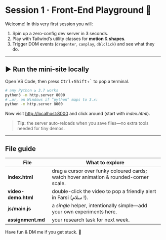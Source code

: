 # Session 1 · Front-End Playground 🚀

Welcome! In this very first session you will:

1. Spin up a zero-config dev server in 3 seconds.
2. Play with Tailwind’s utility classes for **motion** & **shapes**.
3. Trigger DOM events (`dragenter`, `canplay`, `dblclick`) and see what they do.

---

## ▶️ Run the mini-site locally

Open VS Code, then press <kbd>Ctrl</kbd>+<kbd>Shift</kbd>+<kbd>`</kbd> to pop a terminal.

```bash
# any Python ≥ 3.7 works
python3 -m http.server 8000
# …or, on Windows if “python” maps to 3.x:
python -m http.server 8000
````

Now visit [http://localhost:8000](http://localhost:8000) and click around (start with *index.html*).

> **Tip:** the server auto-reloads when you save files—no extra tools needed for tiny demos.

---

## File guide

| File                | What to explore                                                                        |
| ------------------- | -------------------------------------------------------------------------------------- |
| **index.html**      | drag a cursor over funky coloured cards; watch hover animation & rounded-corner scale. |
| **video-demo.html** | double-click the video to pop a friendly alert in Farsi (سلام !).                      |
| **js/main.js**      | a *single* helper, intentionally simple—add your own experiments here.                 |
| **assignment.md**   | your research task for next week.                                                      |

Have fun & DM me if you get stuck. 🙂
